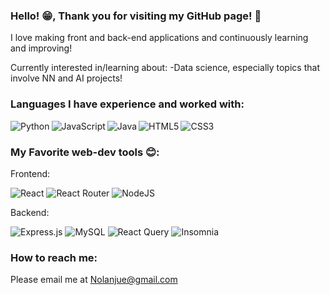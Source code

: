 ### Hello! 😁, Thank you for visiting my GitHub page! 👋

I love making front and back-end applications and continuously learning and improving!


Currently interested in/learning about:
-Data science, especially topics that involve NN and AI projects!


### Languages I have experience and worked with:

<img  align = 'left' alt = 'Python' src = 'https://img.shields.io/badge/python-3670A0?style=for-the-badge&logo=python&logoColor=ffdd54' />
<img align = 'left'  alt ='JavaScript' src = 'https://img.shields.io/badge/javascript-%23323330.svg?style=for-the-badge&logo=javascript&logoColor=%23F7DF1E' />
<img align = 'left' alt = 'Java' src = 'https://img.shields.io/badge/java-%23ED8B00.svg?style=for-the-badge&logo=openjdk&logoColor=white'/>
<img align = 'left' alt ='HTML5' src = 'https://img.shields.io/badge/html5-%23E34F26.svg?style=for-the-badge&logo=html5&logoColor=white' />
<img  alt = 'CSS3' src = 'https://img.shields.io/badge/css3-%231572B6.svg?style=for-the-badge&logo=css3&logoColor=white' />


### My Favorite web-dev tools 😊:

Frontend:

![React](https://img.shields.io/badge/react-%2320232a.svg?style=for-the-badge&logo=react&logoColor=%2361DAFB)
![React Router](https://img.shields.io/badge/React_Router-CA4245?style=for-the-badge&logo=react-router&logoColor=white)
![NodeJS](https://img.shields.io/badge/node.js-6DA55F?style=for-the-badge&logo=node.js&logoColor=white)

Backend:

![Express.js](https://img.shields.io/badge/express.js-%23404d59.svg?style=for-the-badge&logo=express&logoColor=%2361DAFB)
![MySQL](https://img.shields.io/badge/mysql-%2300f.svg?style=for-the-badge&logo=mysql&logoColor=white)
![React Query](https://img.shields.io/badge/-React%20Query-FF4154?style=for-the-badge&logo=react%20query&logoColor=white)
![Insomnia](https://img.shields.io/badge/Insomnia-black?style=for-the-badge&logo=insomnia&logoColor=5849BE)

### How to reach me:
Please email me at Nolanjue@gmail.com
<!--
**Nolanjue/Nolanjue** is a ✨ _special_ ✨ repository because its `README.md` (this file) appears on your GitHub profile.

Here are some ideas to get you started:

- 🔭 I’m currently working on some front and backend applications with Next.js, React, Express.js, and MySQL!
- 🌱 I’m currently learning ...
- 👯 I’m looking to collaborate on ...
- 🤔 I’m looking for help with ...
- 💬 Ask me about ...
- 📫 How to reach me: ...
- 😄 Pronouns: ...
- ⚡ Fun fact: ...
-->
